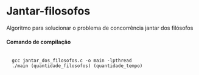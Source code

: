 # Jantar-filosofos

Algoritmo para solucionar o problema de concorrência jantar dos filósofos

#### Comando de compilação

<pre>
  <code>
  gcc jantar_dos_filosofos.c -o main -lpthread
  ./main (quantidade_filosofos) (quantidade_tempo)
  </code>
</pre>
